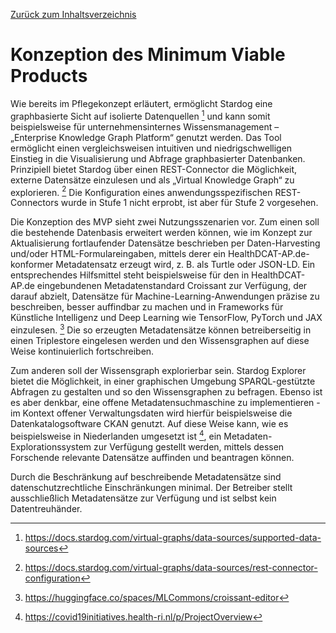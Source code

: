 [Zurück zum Inhaltsverzeichnis](https://healthdcat-ap-de.github.io/healthdcat-ap.de/report_stage_1.html)
# Konzeption des Minimum Viable Products
Wie bereits im Pflegekonzept erläutert, ermöglicht Stardog eine graphbasierte Sicht auf isolierte Datenquellen [^83] und kann somit beispielsweise für unternehmensinternes Wissensmanagement – „Enterprise Knowledge Graph Platform“   genutzt werden. Das Tool ermöglicht einen vergleichsweisen intuitiven und niedrigschwelligen Einstieg in die Visualisierung und Abfrage graphbasierter Datenbanken. Prinzipiell bietet Stardog über einen REST-Connector die Möglichkeit, externe Datensätze einzulesen und als „Virtual Knowledge Graph“ zu explorieren. [^84] Die Konfiguration eines anwendungsspezifischen REST-Connectors wurde in Stufe 1 nicht erprobt, ist aber für Stufe 2 vorgesehen.

Die Konzeption des MVP sieht zwei Nutzungsszenarien vor. Zum einen soll die bestehende Datenbasis erweitert werden können, wie im Konzept zur Aktualisierung fortlaufender Datensätze beschrieben per Daten-Harvesting und/oder HTML-Formulareingaben, mittels derer ein HealthDCAT-AP.de-konformer Metadatensatz erzeugt wird, z. B. als Turtle oder JSON-LD. Ein entsprechendes Hilfsmittel steht beispielsweise für den in HealthDCAT-AP.de eingebundenen Metadatenstandard Croissant zur Verfügung, der darauf abzielt, Datensätze für Machine-Learning-Anwendungen präzise zu beschreiben, besser auffindbar zu machen und in Frameworks für Künstliche Intelligenz und Deep Learning wie TensorFlow, PyTorch und JAX einzulesen. [^85] Die so erzeugten Metadatensätze können betreiberseitig in einen Triplestore eingelesen werden und den Wissensgraphen auf diese Weise kontinuierlich fortschreiben.

Zum anderen soll der Wissensgraph explorierbar sein. Stardog Explorer bietet die Möglichkeit, in einer graphischen Umgebung SPARQL-gestützte Abfragen zu gestalten und so den Wissensgraphen zu befragen. Ebenso ist es aber denkbar, eine offene Metadatensuchmaschine zu implementieren - im Kontext offener Verwaltungsdaten wird hierfür beispielsweise die Datenkatalogsoftware CKAN genutzt. Auf diese Weise kann, wie es beispielsweise in Niederlanden umgesetzt ist [^86], ein Metadaten-Explorationssystem zur Verfügung gestellt werden, mittels dessen Forschende relevante Datensätze auffinden und beantragen können.

Durch die Beschränkung auf beschreibende Metadatensätze sind datenschutzrechtliche Einschränkungen minimal. Der Betreiber stellt ausschließlich Metadatensätze zur Verfügung und ist selbst kein Datentreuhänder.

[^83]:https://docs.stardog.com/virtual-graphs/data-sources/supported-data-sources
[^84]:https://docs.stardog.com/virtual-graphs/data-sources/rest-connector-configuration
[^85]:https://huggingface.co/spaces/MLCommons/croissant-editor
[^86]:https://covid19initiatives.health-ri.nl/p/ProjectOverview
